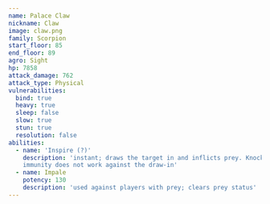 ```yaml
---
name: Palace Claw
nickname: Claw
image: claw.png
family: Scorpion
start_floor: 85
end_floor: 89
agro: Sight
hp: 7858
attack_damage: 762
attack_type: Physical
vulnerabilities:
  bind: true
  heavy: true
  sleep: false
  slow: true
  stun: true
  resolution: false
abilities:
  - name: 'Inspire (?)'
    description: 'instant; draws the target in and inflicts prey. Knockback
    immunity does not work against the draw-in'
  - name: Impale
    potency: 130
    description: 'used against players with prey; clears prey status'
---
```

